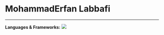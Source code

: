 <h1>MohammadErfan Labbafi</h1>
<hr>
<strong>Languages & Frameworks:</strong>
<a href="https://git.io/typing-svg" rel="nofollow">
    <img src="https://camo.githubusercontent.com/17c22312ad8ae25a6244472a4b94888f94e0dddf819c9558906be2fd37d99f46/68747470733a2f2f726561646d652d747970696e672d7376672e6865726f6b756170702e636f6d2f3f6c696e65733d48656c6c6f2c2b5468657265212bf09f918b3b49276d2b506f75726979612b42616261616c692e2e2e2e3b4e6963652b746f2b6d6565742b796f75212663656e7465723d747275652673697a653d3330" data-canonical-src="https://readme-typing-svg.herokuapp.com/?lines=Hello,+There!+👋;I'm+MohammadErfan+Labbafi....;Nice+to+meet+you!&amp;center=true&amp;size=30" style="max-width: 100%;">
  </a>

